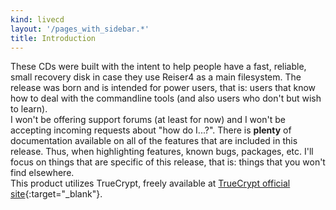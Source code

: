 ```yaml
---
kind: livecd
layout: '/pages_with_sidebar.*'
title: Introduction
---
```

These CDs were built with the intent to help people have a fast, reliable, small recovery disk in case they use Reiser4 as a main filesystem. The release was born and is intended for power users, that is: users that know how to deal with the commandline tools (and also users who don't but wish to learn).    
I won't be offering support forums (at least for now) and I won't be accepting incoming requests about "how do I...?". There is **plenty** of documentation available on all of the features that are included in this release. Thus, when highlighting features, known bugs, packages, etc. I'll focus on things that are specific of this release, that is: things that you won't find elsewhere.    
This product utilizes TrueCrypt, freely available at [TrueCrypt official site](http://www.truecrypt.org/){:target="_blank"}.
